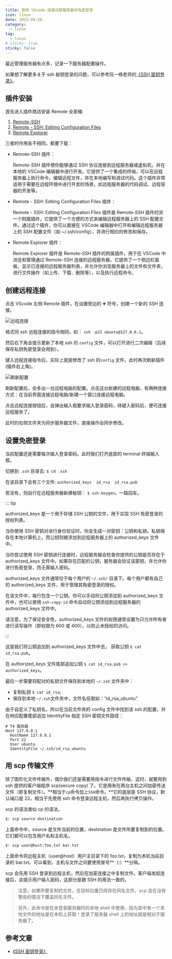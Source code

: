 ```yaml
---
title: 使用 VScode 连接远程服务器并免密登录
icon: linux
date: 2023-09-20
category:
  - linux
tag:
  - linux
# sticky: true
sticky: false
---
```


最近管理服务器有点多，记录一下服务器配置操作。

如果想了解更多关于 ssh 秘钥登录的问题，可以参考阮一峰老师的[《SSH 密钥登录》](https://wangdoc.com/ssh/key)。

## 插件安装

首先进入插件商店安装 Remote 全家桶:

1. [Remote-SSH](https://marketplace.visualstudio.com/items?itemName=ms-vscode-remote.remote-ssh)
2. [Remote - SSH: Editing Configuration Files](https://marketplace.visualstudio.com/items?itemName=ms-vscode-remote.remote-ssh-edit)
3. [Remote Explorer](https://marketplace.visualstudio.com/items?itemName=ms-vscode.remote-explorer)

三者的作用各不相同，都要下载：

- Remote-SSH 插件：

  Remote-SSH 插件使你能够通过 SSH 协议连接到远程服务器或虚拟机，并在本地的 VSCode 编辑器中进行开发。它提供了一个集成的终端，可以在远程服务器上执行命令，编辑远程文件，并在本地编写和调试代码。这个插件非常适用于需要在远程环境中进行开发的场景，如远程服务器的代码调试、远程容器的开发等。

- Remote - SSH: Editing Configuration Files 插件：

  Remote - SSH: Editing Configuration Files 插件是 Remote-SSH 插件的另一个附属插件，它提供了一个方便的方式来编辑远程服务器上的 SSH 配置文件。通过这个插件，你可以直接在 VSCode 编辑器中打开和编辑远程服务器上的 SSH 配置文件（如 ~/.ssh/config），并进行相应的修改和保存。

- Remote Explorer 插件：

  Remote Explorer 插件是 Remote-SSH 插件的附属插件，用于在 VSCode 中浏览和管理通过 Remote-SSH 连接的远程服务器。它提供了一个侧边栏面板，显示已连接的远程服务器列表，并允许你浏览服务器上的文件和文件夹，进行文件操作（如上传、下载、删除等），以及执行远程命令。

## 创建远程连接

点击 VScode 左侧 Remote 插件，在设置旁边的 ➕ 符号，创建一个新的 SSH 连接。

![远程连接](https://cdn.jsdelivr.net/gh/rayadaschn/blogImage@master/img/202309201540003.png)

格式同 ssh 远程连接的指令相同，如： `ssh -p22 ubuntu@127.0.0.1`。

然后右下角会提示更新了本地 ssh 的 `config` 文件，可以打开进行二次编辑（后续保存私钥免密登录会用到）。

键入远程连接指令后，实际上就是修改了 ssh 的`config` 文件。此时再次刷新插件(插件右上角)。

![刷新配置](https://cdn.jsdelivr.net/gh/rayadaschn/blogImage@master/img/202309201547670.png)

刷新配置后，会多出一台远程电脑的配置。点击这台新建的远程电脑，有俩种连接方式：在当前界面连接远程电脑/新建一个窗口连接远程电脑。

点击远程连接按钮后，会弹出输入框要求输入登录密码，待键入密码后，便可连接远程服务了。

此时的右侧文件夹为同步服务器文件，直接操作会同步修改。

## 设置免密登录

当前配置还是需要每次输入登录密码。此时我们打开底部的 terminal 终端输入框。

切换到 `.ssh` 目录去: `$ cd .ssh`

在该目录下会有三个文件: `authorized_keys  id_rsa  id_rsa.pub`

若没有，则自行在远程服务器新建秘钥： `$ ssh-keygen`，一路回车。

::: tip

authorized_keys 是一个用于存储 SSH 公钥的文件，用于实现 SSH 免密登录的授权列表。

当你使用 SSH 密钥对进行身份验证时，你会生成一对密钥：公钥和私钥。私钥保存在本地计算机上，而公钥则被添加到远程服务器上的 authorized_keys 文件中。

当你尝试使用 SSH 密钥进行连接时，远程服务器会检查你提供的公钥是否存在于 authorized_keys 文件中。如果存在匹配的公钥，服务器会验证该密钥，并允许你进行免密登录，而无需输入密码。

authorized_keys 文件通常位于每个用户的 `~/.ssh/` 目录下。每个用户都有自己的 authorized_keys 文件，用于管理其免密登录的授权。

在该文件中，每行包含一个公钥。你可以手动将公钥添加到 authorized_keys 文件中，也可以使用 `ssh-copy-id` 命令自动将公钥添加到远程服务器的 authorized_keys 文件中。

请注意，为了保证安全性，authorized_keys 文件的权限通常设置为只允许所有者进行读写操作（即权限为 600 或 400），以防止未授权的访问。

:::

这是我们将公钥追加到 authorized_keys 文件中去， 获取公钥 `$ cat id_rsa.pub`。

在 authorized_keys 文件尾部追加公钥 `$ cat id_rsa.pub >> authorized_keys`。

最后一步需要将配对的私钥文件保存到本地的 `~/.ssh` 文件夹中：

- 复制私钥 `$ cat id_rsa`;
- 保存到本地 `~/.ssh`文件夹中，文件名任取如：“id_rsa_ubuntu”

由于自定义了私钥名，所以在当前文件夹的 config 文件中找到该 ssh 的配置，并在响应配置尾部追加 IdentityFile 指定 SSH 密钥文件路径：

```config
# T4 服务器
Host 127.0.0.1
  HostName 127.0.0.1
  Port 22
  User ubuntu
  IdentityFile ~/.ssh/id_rsa_ubuntu
```

## 用 scp 传输文件

除了图形化文件传输外，偶尔我们还是需要用指令进行文件传输，这时，就要用到 ssh 提供的客户端程序 scp(secure copy) 了。它是用来在两台主机之间加密传送文件（即复制文件）。**相当于`cp`命令加上`SSH`命令。**它的底层是 SSH 协议，默认端口是 22，相当于先使用 ssh 命令登录远程主机，然后再执行拷贝操作。

scp 的语法类似 cp 的语法。

```bash
$: scp source destination
```

上面命令中，source 是文件当前的位置，destination 是文件所要复制到的位置。它们都可以包含用户名和主机名。

```bash
$: scp user@host:foo.txt bar.txt
```

上面命令将远程主机（user@host）用户主目录下的 foo.txt，复制为本机当前目录的 bar.txt。可以看到，主机与文件之间要使用冒号**（:）**分隔。

scp 会先用 SSH 登录到远程主机，然后在加密连接之中复制文件。客户端发起连接后，会提示用户输入密码，这部分是跟 SSH 的用法一致的。

> 注意，如果所要复制的文件，在目标位置已经存在同名文件，scp 会在没有警告的情况下覆盖同名文件。
>
> 另外，此命令是在未登录服务器时的本地 shell 中使用，因为其中有一个本地文件的地址是在本机上获取！登录了服务器 shell 上的地址就是相对于服务器了。

## 参考文章

- [《SSH 密钥登录》](https://wangdoc.com/ssh/key)
